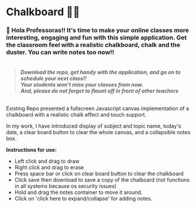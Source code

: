 # Chalkboard :woman_teacher:

### :loudspeaker: Hola Professoras!! It's time to make your online classes more interesting, engaging and fun with this simple application. Get the classroom feel with a realistic chalkboard, chalk and the duster. You can write notes too now!! <br/><br/>

> ***Download the repo, get handy with the application, and go on to schedule your next class!! <br/>Your students won't miss your classes from now. <br/> And, please do not forget to flaunt off in front of other teachers*** 

<br/>Existing Repo presented a fullscreen Javascript canvas implementation of a chalkboard with a realistic chalk effect and touch support.

In my work, I have introduced display of subject and topic name, today's date, a clear board button to clear the whole canvas, and a collapsible notes box.

**Instructions for use:** 
- Left click and drag to draw
- Right click and drag to erase
- Press space bar or click on clear board button to clear the chalkboard
- Click save then download to save a copy of the chalboard (not functions in all systems because os security issues)
- Hold and drag the notes container to move it around.
- Click on 'click here to expand/collapse' for adding notes.


